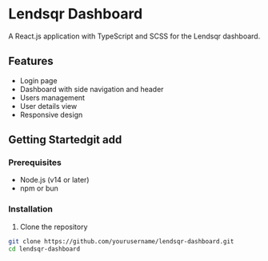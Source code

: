 # Lendsqr Dashboard

A React.js application with TypeScript and SCSS for the Lendsqr dashboard.

## Features

- Login page
- Dashboard with side navigation and header
- Users management
- User details view
- Responsive design

## Getting Startedgit add 

### Prerequisites

- Node.js (v14 or later)
- npm or bun

### Installation

1. Clone the repository
```bash
git clone https://github.com/yourusername/lendsqr-dashboard.git
cd lendsqr-dashboard

